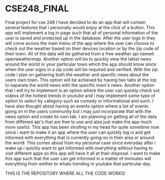 # CSE248_FINAL
Final project for cse 248
I have decided to do an app that will contain several features that i personally would enjoy at the
click of a button. This app will implement a log in page such that all of personal information of the user is saved
and protected up in the database. After the user logs in they will come across the main menu of the app where the user can choose to check out the weather based on their devices location or by the zip code of their town. All of the data will be gathered from a free weather api named openweathermap. Another option will be to quickly view the latest news around the world or your particular town which the app should know since when the user signs in a zip code will be required and verified. With the zip code i plan on gathering both the weather and specific news about the users own town. This option will be achieved by having two tabs at the top to separate the world news with the specific town's news. Another option that i will try to implement is an option where the user can quickly check out videos of the hottest trends in youtube and i may implement some type of option to select by category such as comedy or informational and such. I have also thought about having an events option where a list of events going on in the users community but i may just incorporate that with the news option and create its own tab. I am planning on getting all of the data from different api's that are free to use and also just make the app much more useful. This app has been strolling in my head for quite sometime now since i want to make it an app where the user can quickly log in and get informed with everything that is currently going on in their area or around the world. This comes about from my personal case since everyday after i wake up i quickly want to get informed with everything without having to visit different apps so this app will have it all at their disposal. I want to make this app such that the user can get informed in a matter of minnutes will everything from wether to whats trending in youtube that particular day. 



THIS IS THE REPOSITORY WHERE ALL THE CODE WORKS!
